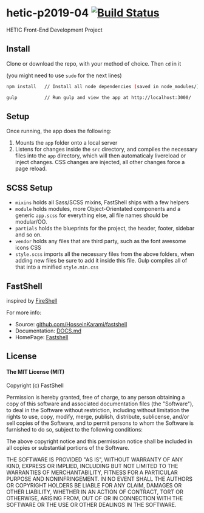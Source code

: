# hetic-p2019-04 [![Build Status](https://travis-ci.org/Far0s/hetic-p2019-04.svg?branch=master)](https://travis-ci.org/Far0s/hetic-p2019-04)
HETIC Front-End Development Project

## Install
Clone or download the repo, with your method of choice. Then `cd` in it

(you might need to use ```sudo``` for the next lines)
```bash
npm install   // Install all node dependencies (saved in node_modules/)

gulp          // Run gulp and view the app at http://localhost:3000/
```

## Setup
Once running, the app does the following:
1. Mounts the `app` folder onto a local server
2. Listens for changes inside the `src` directory, and compiles the necessary files into the `app` directory, which will then automaticaly livereload or inject changes. CSS changes are injected, all other changes force a page reload.

## SCSS Setup
* `mixins` holds all Sass/SCSS mixins, FastShell ships with a few helpers
* `module` holds modules, more Object-Orientated components and a generic `app.scss` for everything else, all file names should be modular/OO.
* `partials` holds the blueprints for the project, the header, footer, sidebar and so on.
* `vendor` holds any files that are third party, such as the font awesome icons CSS
* `style.scss` imports all the necessary files from the above folders, when adding new files be sure to add it inside this file.
Gulp compiles all of that into a minified `style.min.css`



## FastShell
inspired by [FireShell](http://getfireshell.com)

For more info:

* Source: [github.com/HosseinKarami/fastshell](http://github.com/HosseinKarami/fastshell)
* Documentation: [DOCS.md](https://github.com/HosseinKarami/fastshell/blob/master/DOCS.md)
* HomePage: [Fastshell](https://HosseinKarami.github.io/fastshell)


## License

#### The MIT License (MIT)

Copyright (c) FastShell

Permission is hereby granted, free of charge, to any person obtaining a copy of
this software and associated documentation files (the "Software"), to deal in
the Software without restriction, including without limitation the rights to
use, copy, modify, merge, publish, distribute, sublicense, and/or sell copies
of the Software, and to permit persons to whom the Software is furnished to do
so, subject to the following conditions:

The above copyright notice and this permission notice shall be included in all
copies or substantial portions of the Software.

THE SOFTWARE IS PROVIDED "AS IS", WITHOUT WARRANTY OF ANY KIND, EXPRESS OR
IMPLIED, INCLUDING BUT NOT LIMITED TO THE WARRANTIES OF MERCHANTABILITY,
FITNESS FOR A PARTICULAR PURPOSE AND NONINFRINGEMENT. IN NO EVENT SHALL THE
AUTHORS OR COPYRIGHT HOLDERS BE LIABLE FOR ANY CLAIM, DAMAGES OR OTHER
LIABILITY, WHETHER IN AN ACTION OF CONTRACT, TORT OR OTHERWISE, ARISING FROM,
OUT OF OR IN CONNECTION WITH THE SOFTWARE OR THE USE OR OTHER DEALINGS IN THE
SOFTWARE.

